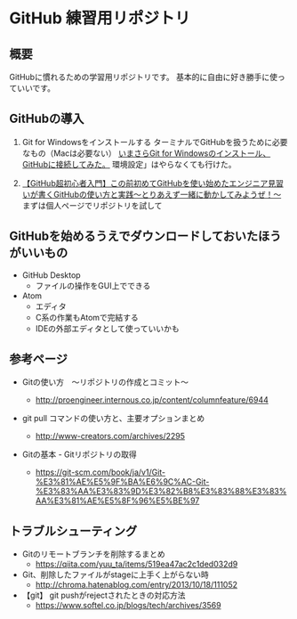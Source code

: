 ﻿# GitHub 練習用リポジトリ

## 概要

GitHubに慣れるための学習用リポジトリです。
基本的に自由に好き勝手に使っていいです。

## GitHubの導入

1. Git for Windowsをインストールする
	ターミナルでGitHubを扱うために必要なもの（Macは必要ない）
	[いまさらGit for Windowsのインストール、GitHubに接続してみた。](https://qiita.com/manabu-watanabe/items/ecf1b434baf305adaa00)
	環境設定」はやらなくても行けた。

2. 
	[【GitHub超初心者入門】この前初めてGitHubを使い始めたエンジニア見習いが書くGitHubの使い方と実践～とりあえず一緒に動かしてみようぜ！～](	 https://qiita.com/nnahito/items/565f8755e70c51532459)
	 まずは個人ページでリポジトリを試して

## GitHubを始めるうえでダウンロードしておいたほうがいいもの

- GitHub Desktop
	- ファイルの操作をGUI上でできる
- Atom
	- エディタ
	- C系の作業もAtomで完結する
	- IDEの外部エディタとして使っていいかも


## 参考ページ

- Gitの使い方　～リポジトリの作成とコミット～
	- http://proengineer.internous.co.jp/content/columnfeature/6944



- git pull コマンドの使い方と、主要オプションまとめ
	- http://www-creators.com/archives/2295

- Gitの基本 - Gitリポジトリの取得
	- https://git-scm.com/book/ja/v1/Git-%E3%81%AE%E5%9F%BA%E6%9C%AC-Git-%E3%83%AA%E3%83%9D%E3%82%B8%E3%83%88%E3%83%AA%E3%81%AE%E5%8F%96%E5%BE%97

## トラブルシューティング

- Gitのリモートブランチを削除するまとめ
	- https://qiita.com/yuu_ta/items/519ea47ac2c1ded032d9
- Git、削除したファイルがstageに上手く上がらない時
	- http://chroma.hatenablog.com/entry/2013/10/18/111052
- 【git】 git pushがrejectされたときの対応方法
	- https://www.softel.co.jp/blogs/tech/archives/3569
